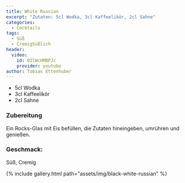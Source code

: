 ```yaml
---
title: White Russian
excerpt: "Zutaten: 5cl Wodka, 3cl Kaffeelikör, 2cl Sahne"
categories:
  - Cocktails
tags:
  - Süß
  - CremigSüßlich
header:
  video:
    id: 03lWcHMBPJc
    provider: youtube
author: Tobias Ettenhuber
---
```


- 5cl Wodka
- 3cl Kaffeelikör
- 2cl Sahne


### Zubereitung
Ein Rocks-Glas mit Eis befüllen, die Zutaten hineingeben, umrühren und genießen.


### Geschmack:
Süß, Cremig


{% include gallery.html path="assets/img/black-white-russian" %}